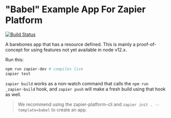 # "Babel" Example App For Zapier Platform

[![Build Status](https://travis-ci.org/zapier/zapier-platform-example-app-babel.svg?branch=main)](https://travis-ci.org/zapier/zapier-platform-example-app-babel)

A barebones app that has a resource defined. This is mainly a proof-of-concept for using features not yet available in node v12.x.

Run this:

```bash
npm run zapier-dev # compiles live
zapier test
```

`zapier build` works as a non-watch command that calls the `npm run _zapier-build` hook, and `zapier push` will make a fresh build using that hook as well.

> We recommend using the zapier-platform-cli and `zapier init . --template=babel` to create an app.
